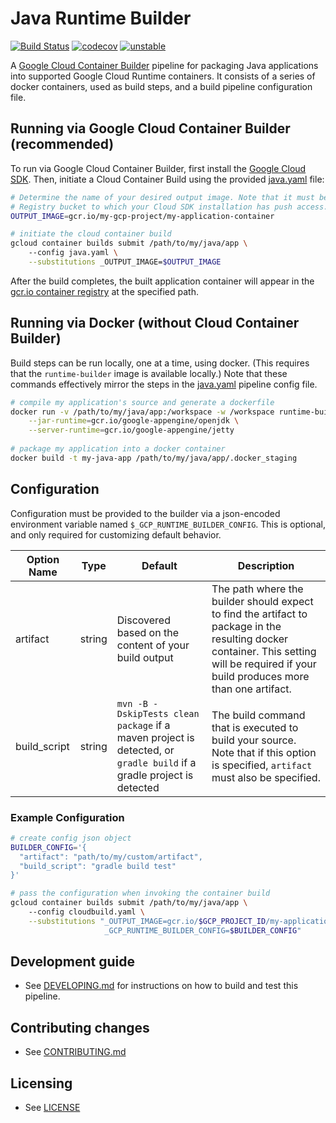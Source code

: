 # Java Runtime Builder

[![Build Status](https://travis-ci.org/GoogleCloudPlatform/runtime-builder-java.svg?branch=master)](https://travis-ci.org/GoogleCloudPlatform/runtime-builder-java)
[![codecov](https://codecov.io/gh/GoogleCloudPlatform/runtime-builder-java/branch/master/graph/badge.svg)](https://codecov.io/gh/GoogleCloudPlatform/runtime-builder-java)
[![unstable](http://badges.github.io/stability-badges/dist/unstable.svg)](http://github.com/badges/stability-badges)

A [Google Cloud Container Builder](https://cloud.google.com/container-builder/docs/) pipeline for 
packaging Java applications into supported Google Cloud Runtime containers. It consists of a series
of docker containers, used as build steps, and a build pipeline configuration file.

## Running via Google Cloud Container Builder (recommended)
To run via Google Cloud Container Builder, first install the
[Google Cloud SDK](https://cloud.google.com/sdk/). Then, initiate a Cloud Container Build using the 
provided [java.yaml](java.yaml) file:
```bash
# Determine the name of your desired output image. Note that it must be a path to a Google Container
# Registry bucket to which your Cloud SDK installation has push access.
OUTPUT_IMAGE=gcr.io/my-gcp-project/my-application-container

# initiate the cloud container build
gcloud container builds submit /path/to/my/java/app \ 
    --config java.yaml \
    --substitutions _OUTPUT_IMAGE=$OUTPUT_IMAGE
```
After the build completes, the built application container will appear in the [gcr.io container 
registry](https://cloud.google.com/container-registry/) at the specified path.

## Running via Docker (without Cloud Container Builder)
Build steps can be run locally, one at a time, using docker. (This requires that the `runtime-builder`
image is available locally.) Note that these commands effectively mirror the steps in the
[java.yaml](java.yaml) pipeline config file.

```bash
# compile my application's source and generate a dockerfile
docker run -v /path/to/my/java/app:/workspace -w /workspace runtime-builder \
    --jar-runtime=gcr.io/google-appengine/openjdk \
    --server-runtime=gcr.io/google-appengine/jetty
    
# package my application into a docker container
docker build -t my-java-app /path/to/my/java/app/.docker_staging
```

## Configuration
Configuration must be provided to the builder via a json-encoded environment variable named 
`$_GCP_RUNTIME_BUILDER_CONFIG`. This is optional, and only required for customizing default behavior.

| Option Name | Type | Default | Description |
|----------|------|---------|-------------|
| artifact | string |  Discovered based on the content of your build output | The path where the builder should expect to find the artifact to package in the resulting docker container. This setting will be required if your build produces more than one artifact. 
| build_script | string | `mvn -B -DskipTests clean package` if a maven project is detected, or `gradle build` if a gradle project is detected | The build command that is executed to build your source. Note that if this option is specified, `artifact` must also be specified. |

### Example Configuration
```bash
# create config json object
BUILDER_CONFIG='{
  "artifact": "path/to/my/custom/artifact",
  "build_script": "gradle build test"
}'

# pass the configuration when invoking the container build
gcloud container builds submit /path/to/my/java/app \ 
    --config cloudbuild.yaml \
    --substitutions "_OUTPUT_IMAGE=gcr.io/$GCP_PROJECT_ID/my-application-container,
                     _GCP_RUNTIME_BUILDER_CONFIG=$BUILDER_CONFIG"
```

## Development guide
* See [DEVELOPING.md](DEVELOPING.md) for instructions on how to build and test this pipeline.

## Contributing changes

* See [CONTRIBUTING.md](CONTRIBUTING.md)

## Licensing

* See [LICENSE](LICENSE)
